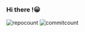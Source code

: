 ### Hi there !😀
![repocount](https://img.shields.io/endpoint?url=https%3A%2F%2Frunkit.io%2Flemon-mint%2Fgithub-repo-counter%2Fbranches%2Fmaster%2Frepocount%2Flemon-mint%2Forange&style=flat-square)
![commitcount](https://img.shields.io/endpoint?url=https%3A%2F%2Frunkit.io%2Flemon-mint%2Fgithub-repo-counter%2Fbranches%2Fmaster%2Fcommitcount%2Flemon-mint%2Forange&style=flat-square)
